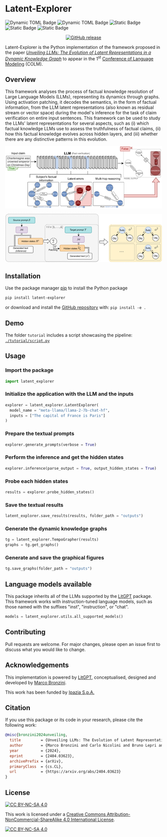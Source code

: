 # Latent-Explorer
![Dynamic TOML Badge](https://img.shields.io/badge/dynamic/toml?url=https%3A%2F%2Fgithub.com%2FIpazia-AI%2Flatent-explorer%2Fraw%2Fmain%2Fpyproject.toml&query=%24.version)
![Dynamic TOML Badge](https://img.shields.io/badge/dynamic/toml?url=https%3A%2F%2Fgithub.com%2FIpazia-AI%2Flatent-explorer%2Fraw%2Fmain%2Fpyproject.toml&query=%24.title)
![Static Badge](https://img.shields.io/badge/licence-CC%20BY%20NC%20SA%204.0-blue?link=http%3A%2F%2Fcreativecommons.org%2Flicenses%2Fby-nc-sa%2F4.0%2F)
![Static Badge](https://img.shields.io/badge/website-online-green?link=https%3A%2F%2Fgithub.com%2FIpazia-AI)
![Static Badge](https://img.shields.io/badge/DOI-10.48550%2FarXiv.2404.03623-blue?link=https%3A%2F%2Fdoi.org%2F10.48550%2FarXiv.2404.03623)


<p align="center">
    <a href="https://github.com/huggingface/transformers/releases"><img alt="GitHub release" src="https://img.shields.io/github/release/huggingface/transformers.svg"></a>
</p>


Latent-Explorer is the Python implementation of the framework proposed in the paper [*Unveiling LLMs: The Evolution of Latent Representations in a Dynamic Knowledge Graph*](https://arxiv.org/abs/2404.03623) to appear in the 1<sup>st</sup> [Conference of Language Modeling](https://colmweb.org/index.html) (COLM).

## Overview
This framework analyses the process of factual knowledge resolution of Large Language Models (LLMs), representing its dynamics through graphs.
Using activation patching, it decodes the semantics, in the form of factual information, from the LLM latent representations (also known as residual stream or vector space) during the model's inference for the task of claim verification on entire input sentences. 
This framework can be used to study the LLMs' latent representations for several aspects, such as (i) which factual knowledge LLMs use to assess the truthfulness of factual claims, (ii) how this factual knowledge evolves across hidden layers, and (iii) whether there are any distinctive patterns in this evolution.

![Contribution](https://github.com/Ipazia-AI/latent-explorer/raw/main/images/contribution.png)

![Framework](https://github.com/Ipazia-AI/latent-explorer/raw/main/images/framework.png)

## Installation
Use the package manager [pip](https://pip.pypa.io/en/stable/) to install the Python package

```bash
pip install latent-explorer
```

or download and install the [GitHub repository](https://github.com/Ipazia-AI/latent-explorer) with: 
` pip install -e . `

## Demo
The folder `tutorial` includes a script showcasing the pipeline: [`./tutorial/script.py`](./tutorial/script.py)

## Usage

### Import the package
```python
import latent_explorer
```

### Initialize the application with the LLM and the inputs
```python
explorer = latent_explorer.LatentExplorer(
  model_name = "meta-llama/llama-2-7b-chat-hf", 
  inputs = ["The capital of France is Paris"]
)
```
### Prepare the textual prompts
```python
explorer.generate_prompts(verbose = True)
```

### Perform the inference and get the hidden states
```python
explorer.inference(parse_output = True, output_hidden_states = True)
```

### Probe each hidden states
```python
results = explorer.probe_hidden_states()
```

### Save the textual results
```python
latent_explorer.save_results(results, folder_path = "outputs")
```

### Generate the dynamic knowledge graphs
```python
tg = latent_explorer.TempoGrapher(results)
graphs = tg.get_graphs()
```

### Generate and save the graphical figures
```python
tg.save_graphs(folder_path = "outputs")
```

## Language models available
This package inherits all of the LLMs supported by the [LitGPT](https://github.com/Lightning-AI/litgpt/blob/main/tutorials/download_model_weights.md) package.
This framework works with instruction-tuned language models, such as those named with the suffixes "inst", "instruction", or "chat". 

```python
models = latent_explorer.utils.all_supported_models()
```

## Contributing
Pull requests are welcome. For major changes, please open an issue first to discuss what you would like to change.

## Acknowledgements
This implementation is powered by [LitGPT](https://github.com/Lightning-AI/litgpt), conceptualised, designed and developed by [Marco Bronzini](https://www.linkedin.com/in/bronzinimarco).

This work has been funded by [Ipazia S.p.A.](https://ipazia.com)

## Citation
If you use this package or its code in your research, please cite the following work:

```bibtex
@misc{bronzini2024unveiling,
  title         = {Unveiling LLMs: The Evolution of Latent Representations in a Dynamic Knowledge Graph}, 
  author        = {Marco Bronzini and Carlo Nicolini and Bruno Lepri and Jacopo Staiano and Andrea Passerini},
  year          = {2024},
  eprint        = {2404.03623},
  archivePrefix = {arXiv},
  primaryClass  = {cs.CL},
  url           = {https://arxiv.org/abs/2404.03623}
}
```
## License
[![CC BY-NC-SA 4.0][cc-by-nc-sa-shield]][cc-by-nc-sa]

This work is licensed under a
[Creative Commons Attribution-NonCommercial-ShareAlike 4.0 International License][cc-by-nc-sa].

[![CC BY-NC-SA 4.0][cc-by-nc-sa-image]][cc-by-nc-sa]

[cc-by-nc-sa]: http://creativecommons.org/licenses/by-nc-sa/4.0/
[cc-by-nc-sa-image]: https://licensebuttons.net/l/by-nc-sa/4.0/88x31.png
[cc-by-nc-sa-shield]: https://img.shields.io/badge/License-CC%20BY--NC--SA%204.0-lightgrey.svg
